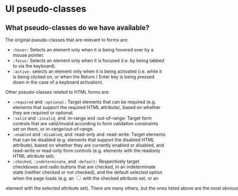 # UI pseudo-classes

## What pseudo-classes do we have available?

The original pseudo-classes that are relevant to forms are:

- `:hover:` Selects an element only when it is being hovered over by a mouse pointer.
- `:focus:` Selects an element only when it is focused (i.e. by being tabbed to 
via the keyboard).
- `:active:` selects an element only when it is being activated (i.e. while it 
is being clicked on, or when the Return / Enter key is being pressed down in 
the case of a keyboard activation).

Other pseudo-classes related to HTML forms are:

- `:required` and `:optional:` Target elements that can be required 
(e.g. elements that support the required HTML attribute), based on whether 
they are required or optional.
- `:valid` and `:invalid`, and :in-range and :out-of-range: Target form 
controls that are valid/invalid according to form validation constraints set 
on them, or in-range/out-of-range.
- `:enabled` and `:disabled`, and :read-only and :read-write: Target elements 
that can be disabled (e.g. elements that support the disabled HTML attribute), 
based on whether they are currently enabled or disabled, and read-write or 
read-only form controls (e.g. elements with the readonly HTML attribute set).
- `:checked`, `:indeterminate`, and `:default:` Respectively target checkboxes 
and radio buttons that are checked, in an indeterminate state (neither 
checked or not checked), and the default selected option when the page loads
(e.g. an <input type='checkbox'> with the checked attribute set, or an 
<option> element with the selected attribute set).

There are many others, but the ones listed above are the most obviously 
useful. Some of them are aimed at solving very specific niche problems. The 
UI pseudo-classes listed above have excellent browser support, but of course, 
you should test your form implementations carefully to ensure they work for 
your target audience.

## Styling inputs based on whether they are required or not

One of the most basic concepts regarding client-side form validation is 
whether a form input is required (it has to be filled in before the form can 
be submitted) or optional.

`<input>`, `<select>`, and `<textarea>` elements have a required attribute 
available which, when set, means that you have to fill in that control before 
the form will successfully submit. For example:

## Using generated content with pseudo-classes

The idea is that we can use the `::before` and `::after` pseudo-elements 
along with the content property to make a chunk of content appear before or 
after the affected element. The chunk of content is not added to the DOM, so 
it may be invisible to some screen readers. Because it is a pseudo-element, 
it can be targeted with styles in the same way that any actual DOM node can.

This is really useful when you want to add a visual indicator to an element, 
such as a label or icon, when alternative indicators are also available to 
ensure accessibility for all users. For example, in our custom radio buttons example,

## Styling controls based on whether their data is valid

The other really important, fundamental concept in form validation is whether 
a form control's data is valid or not (in the case of numerical data, we can 
also talk about in-range and out-of-range data). Form controls with constraint 
limitations can be targeted based on these states.

## `:valid` and `:invalid`

You can target form controls using the `:valid` and `:invalid` pseudo-classes. 
Some points worth bearing in mind:

- Controls with no constraint validation will always be valid, and therefore 
matched with `:valid`.
- Controls with `required` set on them that have no value are counted as 
invalid — they will be matched with `:invalid` and `:required`.
- Controls with built-in validation, such as `<input type='email'>` or 
`<input type='url'>` are (matched with) `:invalid` when the data entered into 
them does not match the pattern they are looking for (but they are valid when 
empty).
- Controls whose current value is outside the range limits specified by the 
`min` and `max` attributes are (matched with) `:invalid`, but also matched by 
`:out-of-range`, as you'll see later on.
- There are some other ways to make an element matched by `:valid/:invalid`, 
as you'll see in the Client-side form validation article. But we'll keep 
things simple for now.

## Styling enabled and disabled inputs, and read-only and read-write

An enabled element is an element that can be activated; it can be selected, 
clicked on, typed into, etc. A disabled element on the other hand cannot be 
interacted with in any way, and its data isn't even sent to the server.

These two states can be targeted using `:enabled` and `:disabled`. Why are 
disabled inputs useful? Well, sometimes if some data does not apply to a 
certain user, you might not even want to submit that data when they submit 
the form. A classic example is a shipping form — commonly you'll get asked 
if you want to use the same address for billing and shipping; if so, you can 
just send a single address to the server, and might as well just disable the 
billing address fields.

## Read-only and read-write

In a similar manner to `:disabled` and `:enabled`, the `:read-only` and 
`:read-write` pseudo-classes target two states that form inputs toggle 
between. Read-only inputs have their values submitted to the server, but 
the user can't edit them, whereas read-write means they can be edited — their 
default state.

An input is set to read-only using the `readonly` attribute. As an example, 
imagine a confirmation page where the developer has sent the details filled 
in on previous pages over to this page, with the aim of getting the user to 
check them all in one place, add any final data that is needed, and then 
confirm the order by submitting. At this point, all the final form data can 
be sent to the server in one go.

## Radio and checkbox states — checked, default, indeterminate

Radio buttons and checkboxes can be checked or unchecked. But there are a 
couple of other states to consider too:

- `:default:` Matches radios/checkboxes that are checked by default, on page 
load (i.e. by setting the checked attribute on them). These match the 
`:default` pseudo-class, even if the user unchecks them.
- `:indeterminate:` When radios/checkboxes are neither checked nor unchecked, 
they are considered indeterminate and will match the `:indeterminate` 
pseudo-class. 

### `:checked`

When checked, they will be matched by the `:checked` pseudo-class.

The most common use of this is to add a different style onto the checkbox or 
radio button when it is checked, in cases where you've removed the system 
default styling with `appearance: none;` and want to build the styles back 
up yourself. We saw examples of this in the previous article when we talked 
about Using `appearance: none` on radios/checkboxes.

Basically, we build the styling for a radio button's 'inner circle' using 
the `::before` pseudo-element, but set a `scale(0)` transform on it. We then 
use a transition to make the generated content on the label nicely animate 
into view when the radio is selected/checked. The advantage of using a 
transform rather than transitioning `width`/`height` is that you can use 
transform-origin to make it grow from the center of the circle, rather than 
having it appear to grow from the circle's corner, and there is no jumping 
behavior as no box model property values are updated.

### `:default` and `:indeterminate`

The `:default` pseudo-class matches radios/checkboxes that are checked by default, 
on page load, even when unchecked. This could be useful for adding an indicator 
to a list of options to remind the user what the defaults (or starting options) 
were, in case they want to reset their choices.

Also, the radios/checkboxes mentioned above will be matched by the :indeterminate 
pseudo-class when they are in a state where they are neither checked nor unchecked. 
But what does this mean? Elements that are indeterminate include:

  - `<input/radio>` inputs, when all radio buttons in a same-named group are unchecked.
  - `<input/checkbox>` inputs whose indeterminate property is set to true via JavaScript
  - `<progress>` elements that have no value.

This isn't something you'll likely use very often. One use case could be an indicator 
to tell users that they really need to select a radio button before they move on.

This provides a little 'Default' label on the item that was originally selected when 
the page loaded. Note here we are using the subsequent-sibling combinator (~) rather 
than the Next-sibling combinator (+) — we need to do this because the <span> does 
not come right after the <input> in the source order.

For the `:indeterminate` example, we've got no default selected radio button — this 
is important — if there was, then there would be no indeterminate state to style. 

## More pseudo-classes

There are a number of other pseudo-classes of interest, and we don't have space to 
write about them all in detail here. Let's talk about a few more that you should 
take the time to investigate.

- The `:focus-within` pseudo-class matches an element that has received focus 
or contains an element that has received focus. This is useful if you want 
a whole form to highlight in some way when an input inside it is focused.
- The `:focus-visible` pseudo-class matches focused elements that received 
focus via keyboard interaction (rather than touch or mouse) — useful if you 
want to show a different style for keyboard focus compared to mouse (or other) focus.
- The `:placeholder-shown` pseudo-class matches `<input>` and <textarea> elements that 
have their placeholder showing (i.e. the contents of the placeholder attribute) because 
the value of the element is empty.

## Summary

This completes our look at UI pseudo-classes that relate to form inputs. Keep playing 
with them, and create some fun form styles! Next up, we'll move on to something 
different — client-side form validation.

## How you can access this live website

<dl>
  Use the following URL:
  <dd>
    https://olumpeter.github.io/web-forms-working-with-user-data/005-styling-web-forms/active_learning/
  </dd>
  or click the following link:
  <dd>
    <a href="https://olumpeter.github.io/web-forms-working-with-user-data/005-styling-web-forms/active_learning/">Visit website</a>
  </dd>
</dl>
